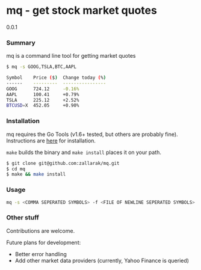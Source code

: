 # mq - get stock market quotes

0.0.1

### Summary

mq is a command line tool for getting market quotes

```sh
$ mq -s GOOG,TSLA,BTC,AAPL

Symbol    Price ($)  Change today (%)  
------    ---------  ----------------  
GOOG      724.12     -0.16%   
AAPL      100.41     +0.79%   
TSLA      225.12     +2.52%   
BTCUSD=X  452.05     +0.90%   

```

### Installation

mq requires the Go Tools (v1.6+ tested, but others are probably fine). Instructions are [here](https://golang.org/doc/install) for installation.

`make` builds the binary and `make install` places it on your path.

```sh
$ git clone git@github.com:zallarak/mq.git
$ cd mq
$ make && make install
```

### Usage

```sh
mq -s <COMMA SEPERATED SYMBOLS> -f <FILE OF NEWLINE SEPERATED SYMBOLS>
```

### Other stuff

Contributions are welcome.

Future plans for development:
* Better error handling
* Add other market data providers (currently, Yahoo Finance is queried)
